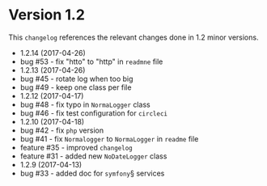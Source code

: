 # Version 1.2

This `changelog` references the relevant changes done in 1.2 minor versions.

 - 1.2.14 (2017-04-26)
 - bug #53 - fix "htto" to "http" in `readmne` file
 - 1.2.13 (2017-04-26)
 - bug #45 - rotate log when too big
 - bug #49 - keep one class per file
 - 1.2.12 (2017-04-17)
 - bug #48 - fix typo in `NormaLogger` class
 - bug #46 - fix test configuration for `circleci`
 - 1.2.10 (2017-04-18)
 - bug #42 - fix `php` version
 - bug #41 - fix `Normalogger` to `NormaLogger` in `readme` file
 - feature #35 - improved `changelog`
 - feature #31 - added new `NoDateLogger` class
 - 1.2.9 (2017-04-13)
 - bug #33 - added doc for `symfony`§ services
